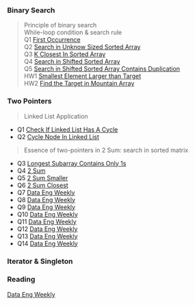 ### Binary Search
> Principle of binary search <br/>
While-loop condition & search rule <br/>
Q1 [First Occurrence](https://dataengweekly.substack.com/) <br/>
Q2 [Search in Unknow Sized Sorted Array](https://dataengweekly.substack.com/) <br/>
Q3 [K Closest In Sorted Array](https://dataengweekly.substack.com/) <br/>
Q4 [Search in Shifted Sorted Array](https://dataengweekly.substack.com/) <br/>
Q5 [Search in Shifted Sorted Array Contains Duplication](https://dataengweekly.substack.com/) <br/>
HW1 [Smallest Element Larger than Target](https://dataengweekly.substack.com/) <br/>
HW2 [Find the Target in Mountain Array](https://dataengweekly.substack.com/) <br/>

### Two Pointers
> Linked List Application
* Q1 [Check If Linked List Has A Cycle](https://dataengweekly.substack.com/) <br/>
* Q2 [Cycle Node In Linked List](https://dataengweekly.substack.com/) <br/>
> Essence of two-pointers in 2 Sum: search in sorted matrix
* Q3 [Longest Subarray Contains Only 1s](https://dataengweekly.substack.com/) <br/>
* Q4 [2 Sum](https://dataengweekly.substack.com/) <br/>
* Q5 [2 Sum Smaller](https://dataengweekly.substack.com/) <br/>
* Q6 [2 Sum Closest](https://dataengweekly.substack.com/) <br/>
* Q7 [Data Eng Weekly](https://dataengweekly.substack.com/)
* Q8 [Data Eng Weekly](https://dataengweekly.substack.com/)
* Q9 [Data Eng Weekly](https://dataengweekly.substack.com/)
* Q10 [Data Eng Weekly](https://dataengweekly.substack.com/)
* Q11 [Data Eng Weekly](https://dataengweekly.substack.com/)
* Q12 [Data Eng Weekly](https://dataengweekly.substack.com/)
* Q13 [Data Eng Weekly](https://dataengweekly.substack.com/)
* Q14 [Data Eng Weekly](https://dataengweekly.substack.com/)


### Iterator & Singleton

### Reading
[Data Eng Weekly](https://dataengweekly.substack.com/)
